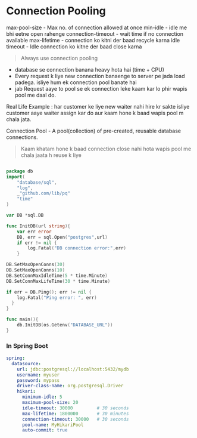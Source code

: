 # Connection Pooling

max-pool-size - Max no. of connection allowed at once
min-idle  - idle me bhi eetne open rahenge
connection-timeout - wait time if no connection available
max-lifetime - connection ko kitni der baad recycle karna
idle timeout - Idle connection ko kitne der baad close karna

> Always use connection pooling

- database se connection banana heavy hota hai (time + CPU)
- Every request k liye new connection banaenge to server pe jada load padega. isliye hum ek connection pool banate hai
- jab Request aaye to pool se ek connection leke kaam kar lo phir wapis pool me daal do.

Real Life Example : har customer ke liye new waiter nahi hire kr sakte
isliye customer aaye waiter assign kar do aur kaam hone k baad wapis pool m chala jata.

Connection Pool - A pool(collection) of pre-created, reusable database connections.

> Kaam khatam hone k baad connection close nahi hota wapis pool me chala jaata h reuse k liye


```go

package db
import(
    "database/sql",
    "log",
    _"github.com/lib/pq"
    "time"
)

var DB *sql.DB

func InitDB(url string){
    var err error
    DB, err = sql.Open("postgres",url)
    if err != nil {
        log.Fatal("DB connection error:",err)
    }

DB.SetMaxOpenConns(30)
DB.SetMaxOpenConns(10)
DB.SetConnMaxIdleTime(5 * time.Minute)
DB.SetConnMaxLifeTime(30 * time.Minute)

if err = DB.Ping(); err != nil {
    log.Fatal("Ping error: ", err)
  }
}

func main(){
    db.InitDB(os.Getenv("DATABASE_URL"))
}

```

### In Spring Boot

```yml
spring:
  datasource:
    url: jdbc:postgresql://localhost:5432/mydb
    username: myuser
    password: mypass
    driver-class-name: org.postgresql.Driver
    hikari:
      minimum-idle: 5
      maximum-pool-size: 20
      idle-timeout: 30000         # 30 seconds
      max-lifetime: 1800000       # 30 minutes
      connection-timeout: 30000   # 30 seconds
      pool-name: MyHikariPool
      auto-commit: true


```

